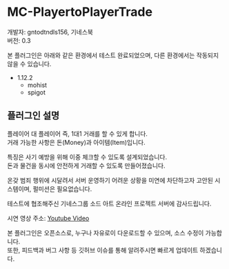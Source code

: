 # MC-PlayertoPlayerTrade

개발자: gntodtndls156, 기네스북  
버전: 0.3

본 플러그인은 아래와 같은 환경에서 테스트 완료되었으며, 다른 환경에서는 작동되지 않을 수 있습니다.

- 1.12.2
    - mohist
    - spigot
    
## 플러그인 설명
플레이어 대 플레이어 즉, 1대1 거래를 할 수 있게 합니다.  
거래 가능한 사항은 돈(Money)과 아이템(Item)입니다.

특징은 사기 예방을 위해 이중 체크할 수 있도록 설계되었습니다.  
돈과 물건을 동시에 안전하게 거래할 수 있도록 만들어졌습니다.

온갖 범죄 행위에 시달려서 서버 운영하기 어려운 상황을 미연에 차단하고자 고안된 시스템이며, 펄미션은 필요없습니다.

테스트에 협조해주신 기네스그룹 소드 아트 온라인 프로젝트 서버에 감사드립니다.

시연 영상 주소: [Youtube Video](https://www.youtube.com/embed/XId5P4knvMU)

본 플러그인은 오픈소스로, 누구나 자유로이 다운로드할 수 있으며, 소스 수정이 가능합니다.  
또한, 피드백과 버그 사항 등 깃허브 이슈를 통해 알려주시면 빠르게 업데이트 하겠습니다.
